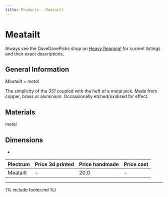 ```yaml
---
title: Products - Meatailt
---
```

# Meatailt

Always see the DaveDavePicks shop on [Heavy Repping!](https://www.heavyrepping.com/store/shop/davedavepicks/) for current listings and their exact descriptions.

## General Information
*Meatailt* = *metal*

The simplicity of the *351* coupled with the heft of a metal pick. Made from copper, brass or aluminium. Occassionally etched/oxidised for effect.

## Materials
metal

## Dimensions
-

| **Plectrum**                                        | **Price 3d printed**   | **Price handmade**   | **Price cast**   |
|:----------------------------------------------------|:-----------------------|:---------------------|:-----------------|
| Meatailt                                          | -               | 20.0             | -         |

---

{% include footer.md %}